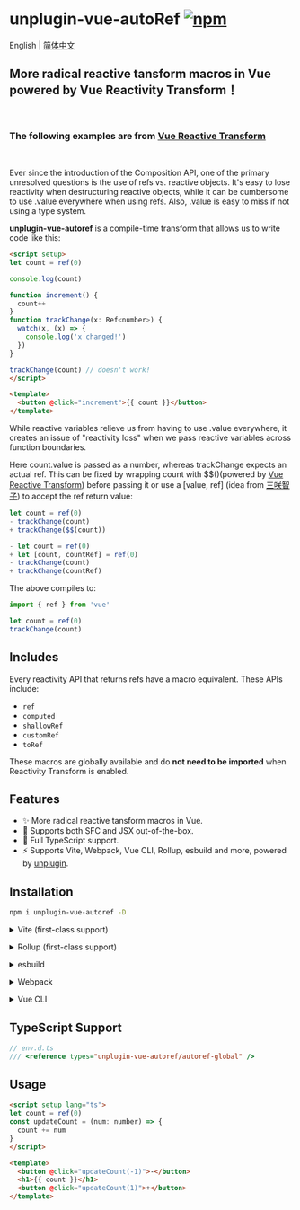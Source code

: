 # unplugin-vue-autoRef [![npm](https://img.shields.io/npm/v/unplugin-vue-autoref.svg)](https://npmjs.com/package/unplugin-vue-autoref)

English | [简体中文](./README-zh-CN.md)

## More radical reactive tansform macros in Vue powered by Vue Reactivity Transform！
<br/>

### The following examples are from [Vue Reactive Transform](https://vuejs.org/guide/extras/reactivity-transform.html)

<br/>

Ever since the introduction of the Composition API, one of the primary unresolved questions is the use of refs vs. reactive objects. It's easy to lose reactivity when destructuring reactive objects, while it can be cumbersome to use .value everywhere when using refs. Also, .value is easy to miss if not using a type system.

**unplugin-vue-autoref** is a compile-time transform that allows us to write code like this:
```html
<script setup>
let count = ref(0)

console.log(count)

function increment() {
  count++
}
function trackChange(x: Ref<number>) {
  watch(x, (x) => {
    console.log('x changed!')
  })
}

trackChange(count) // doesn't work!
</script>

<template>
  <button @click="increment">{{ count }}</button>
</template>
```

While reactive variables relieve us from having to use .value everywhere, it creates an issue of "reactivity loss" when we pass reactive variables across function boundaries. 

Here count.value is passed as a number, whereas trackChange expects an actual ref. This can be fixed by wrapping count with $$()(powered by [Vue Reactive Transform](https://vuejs.org/guide/extras/reactivity-transform.html#retaining-reactivity-across-function-boundaries)) before passing it or use a [value, ref] (idea from [三咲智子](https://github.com/sxzz)) to accept the ref return value:

```ts
let count = ref(0)
- trackChange(count)
+ trackChange($$(count))
```
```ts
- let count = ref(0)
+ let [count, countRef] = ref(0)
- trackChange(count)
+ trackChange(countRef)
```
The above compiles to:
```ts
import { ref } from 'vue'

let count = ref(0)
trackChange(count)
```

## Includes
Every reactivity API that returns refs have a macro equivalent. These APIs include:

- `ref`
- `computed`
- `shallowRef`
- `customRef`
- `toRef`

These macros are globally available and do **not need to be imported** when Reactivity Transform is enabled.

## Features


- ✨ More radical reactive tansform macros in Vue.
- 💚 Supports both SFC and JSX out-of-the-box.
- 🦾 Full TypeScript support.
- ⚡️ Supports Vite, Webpack, Vue CLI, Rollup, esbuild and more, powered by [unplugin](https://github.com/unjs/unplugin).

## Installation

```bash
npm i unplugin-vue-autoref -D
```

<details>
<summary>Vite (first-class support)</summary><br>

```ts
// vite.config.ts
import AutoRef from 'unplugin-vue-autoref/vite'
import Vue from '@vitejs/plugin-vue'

export default defineConfig({
  plugins: [AutoRef(), Vue({ reactivityTransform: true })],
})
```

<br></details>

<details>
<summary>Rollup (first-class support)</summary><br>

```ts
// rollup.config.js
import Vue from 'unplugin-vue/rollup'
import AutoRef from 'unplugin-vue-autoref/rollup'

export default {
  plugins: [AutoRef(), Vue({ reactivityTransform: true })], // must be before Vue plugin!
}
```

<br></details>

<details>
<summary>esbuild</summary><br>

```ts
// esbuild.config.js
import { build } from 'esbuild'

build({
  plugins: [
    require('unplugin-vue-autoref/esbuild')(), // must be before Vue plugin!
    require('unplugin-vue/esbuild')(),
  ],
})
```

<br></details>

<details>
<summary>Webpack</summary><br>

```ts
// webpack.config.js
module.exports = {
  /* ... */
  plugins: [
    require('unplugin-vue-autoref/webpack')(), // must be before Vue plugin!
    require('unplugin-vue/webpack')(),
  ],
}
```

<br></details>

<details>
<summary>Vue CLI</summary><br>

```ts
// vue.config.js
module.exports = {
  configureWebpack: {
    plugins: [require('unplugin-vue-autoref/webpack')()],
  },
}
```

<br></details>

## TypeScript Support

```ts
// env.d.ts
/// <reference types="unplugin-vue-autoref/autoref-global" />
```

## Usage

```html
<script setup lang="ts">
let count = ref(0)
const updateCount = (num: number) => {
  count += num
}
</script>

<template>
  <button @click="updateCount(-1)">-</button>
  <h1>{{ count }}</h1>
  <button @click="updateCount(1)">+</button>
</template>

```

